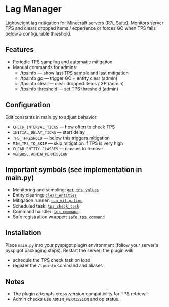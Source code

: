 # Lag Manager

Lightweight lag mitigation for Minecraft servers (R7L Suite). Monitors server TPS and clears dropped items / experience or forces GC when TPS falls below a configurable threshold.

## Features
- Periodic TPS sampling and automatic mitigation
- Manual commands for admins:
  - /tpsinfo — show last TPS sample and last mitigation
  - /tpsinfo gc — trigger GC + entity clear (admin)
  - /tpsinfo clear — clear dropped items / XP (admin)
  - /tpsinfo threshold <value> — set TPS threshold (admin)

## Configuration
Edit constants in main.py to adjust behavior:
- `CHECK_INTERVAL_TICKS` — how often to check TPS
- `INITIAL_DELAY_TICKS` — start delay
- `TPS_THRESHOLD` — below this triggers mitigation
- `MIN_TPS_TO_SKIP` — skip mitigation if TPS is very high
- `CLEAR_ENTITY_CLASSES` — classes to remove
- `VERBOSE`, `ADMIN_PERMISSION`

## Important symbols (see implementation in main.py)
- Monitoring and sampling: [`get_tps_values`](main.py)
- Entity clearing: [`clear_entities`](main.py)
- Mitigation runner: [`run_mitigation`](main.py)
- Scheduled task: [`tps_check_task`](main.py)
- Command handler: [`tps_command`](main.py)
- Safe registration wrapper: [`safe_tps_command`](main.py)

## Installation
Place `main.py` into your pyspigot plugin environment (follow your server's pyspigot packaging steps). Restart the server; the plugin will:
- schedule the TPS check task on load
- register the `/tpsinfo` command and aliases

## Notes
- The plugin attempts cross-version compatibility for TPS retrieval.
- Admin checks use `ADMIN_PERMISSION` and op status.

